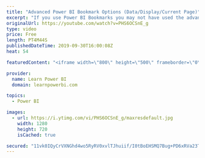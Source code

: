 ```yaml
---
title: "Advanced Power BI Bookmark Options (Data/Display/Current Page)"
excerpt: "If you use Power BI Bookmarks you may not have used the advanced bookmarking options for  ➔ Bookmark Data ➔ Bookmark Display  ➔ Bookmark Current Page I talk about these options and show you were these can really help you out when using Power BI Bookmarks in advanced scenarios.  ================================"
originalUrl: https://youtube.com/watch?v=PHS6OCSnE_g
type: video
price: Free
length: PT4M44S
publishedDateTime: 2019-09-30T16:00:08Z
heat: 54

featuredContent: "<iframe width=\"800\" height=\"500\" frameborder=\"0\" src=\"https://www.youtube.com/embed/PHS6OCSnE_g\" allow=\"accelerometer; autoplay; encrypted-media; gyroscope; picture-in-picture\" allowfullscreen></iframe>"

provider:
  name: Learn Power BI
  domain: learnpowerbi.com

topics:
  - Power BI

images:
  - url: https://i.ytimg.com/vi/PHS6OCSnE_g/maxresdefault.jpg
    width: 1280
    height: 720
    isCached: true

secured: "11vk0IQyCrVXNGhd4wo5RyRV0xvlTJhuiif/I0tBoEHSMQ7Bug+PD6xRVa23T2VkBkvCIMdE9tesLOOzdkgnHVYMKNc38IgdO7NKtgsHaOjDylx5A26JVH04M/m8LMipIiYxBTDVUdYKbkqhvkQBZ7TtCSZMj4wDFbPKY3D/l0SRtmC1QbOdAIm1Nwv8QtPR2zdb0iouRm9AcRlKZyTnxMD4exXeJHrNx3iLyquQ5aRBDDhyLHMyEMiitUxlDDcrgQifKUZGFCbvyD2IMhpj6sPHTU+G5jTxfkd6tePklgeRIRl9qfF0NXk78qcvMM9ivZh+aoju+PR3jHqhjFcTe7Dnq3NUvn3RuiBN73YkbOaCXnhDonvthALL6ecehW748/UMXI4i60x7wqptkqcKiPzhFHteNPbhI9pLXD6fi6M=;Q9XqFiaaCGmaUjqoyzOjaQ=="
---
```


